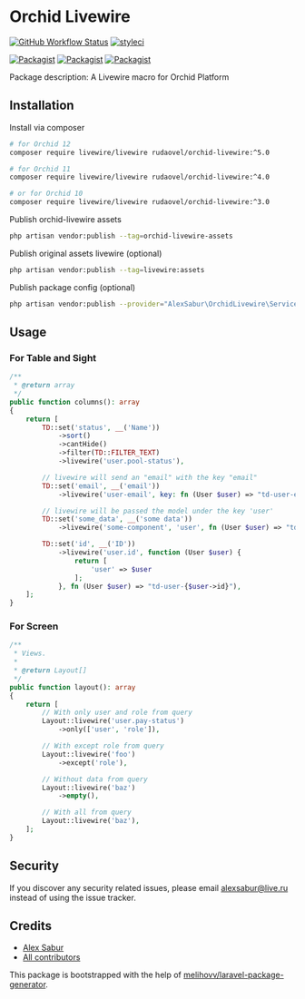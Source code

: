 # Orchid Livewire

[![GitHub Workflow Status](https://github.com/AlexSabur/orchid-livewire/workflows/Run%20tests/badge.svg)](https://github.com/AlexSabur/orchid-livewire/actions)
[![styleci](https://styleci.io/repos/273482753/shield)](https://styleci.io/repos/273482753)

[![Packagist](https://img.shields.io/packagist/v/alexsabur/orchid-livewire.svg)](https://packagist.org/packages/alexsabur/orchid-livewire)
[![Packagist](https://poser.pugx.org/alexsabur/orchid-livewire/d/total.svg)](https://packagist.org/packages/alexsabur/orchid-livewire)
[![Packagist](https://img.shields.io/packagist/l/alexsabur/orchid-livewire.svg)](https://packagist.org/packages/alexsabur/orchid-livewire)

Package description: A Livewire macro for Orchid Platform

## Installation

Install via composer
```bash
# for Orchid 12
composer require livewire/livewire rudaovel/orchid-livewire:^5.0

# for Orchid 11
composer require livewire/livewire rudaovel/orchid-livewire:^4.0

# or for Orchid 10
composer require livewire/livewire rudaovel/orchid-livewire:^3.0
```

Publish orchid-livewire assets
```bash
php artisan vendor:publish --tag=orchid-livewire-assets
```

Publish original assets livewire (optional)
```bash
php artisan vendor:publish --tag=livewire:assets
```

Publish package config (optional)

```bash
php artisan vendor:publish --provider="AlexSabur\OrchidLivewire\ServiceProvider"
```

## Usage

### For Table and Sight

```php
/**
 * @return array
 */
public function columns(): array
{
    return [
        TD::set('status', __('Name'))
            ->sort()
            ->cantHide()
            ->filter(TD::FILTER_TEXT)
            ->livewire('user.pool-status'),

        // livewire will send an "email" with the key "email"
        TD::set('email', __('email'))
            ->livewire('user-email', key: fn (User $user) => "td-user-email-{$user->id}"),

        // livewire will be passed the model under the key 'user'
        TD::set('some_data', __('some data'))
            ->livewire('some-component', 'user', fn (User $user) => "td-some-data-{$user->id}"),

        TD::set('id', __('ID'))
            ->livewire('user.id', function (User $user) {
                return [
                    'user' => $user
                ];
            }, fn (User $user) => "td-user-{$user->id}"),
    ];
}
```

### For Screen

```php
/**
 * Views.
 *
 * @return Layout[]
 */
public function layout(): array
{
    return [
        // With only user and role from query
        Layout::livewire('user.pay-status')
            ->only(['user', 'role']),

        // With except role from query
        Layout::livewire('foo')
            ->except('role'),

        // Without data from query
        Layout::livewire('baz')
            ->empty(),

        // With all from query
        Layout::livewire('baz'),
    ];
}
```

## Security

If you discover any security related issues, please email alexsabur@live.ru
instead of using the issue tracker.

## Credits

- [Alex Sabur](https://github.com/AlexSabur/orchid-livewire)
- [All contributors](https://github.com/AlexSabur/orchid-livewire/graphs/contributors)

This package is bootstrapped with the help of
[melihovv/laravel-package-generator](https://github.com/melihovv/laravel-package-generator).
